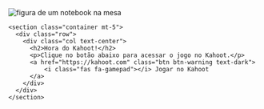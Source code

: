 <!DOCTYPE html>
<html lang="pt-BR">
<head>
  <meta charset="UTF-8">
  <meta name="viewport" content="width=device-width, initial-scale=1.0">
  <title>Sistemas Web e Internet</title>
  <link href="https://cdn.jsdelivr.net/npm/bootstrap@5.0.0-beta3/dist/css/bootstrap.min.css" rel="stylesheet">
  <!-- jQuery -->
  <script src="https://ajax.googleapis.com/ajax/libs/jquery/3.5.1/jquery.min.js"></script>
  <!-- Font Awesome -->
  <link href="https://cdnjs.cloudflare.com/ajax/libs/font-awesome/5.15.3/css/all.min.css" rel="stylesheet">

  <style>
    a {
      color: inherit;
      text-decoration: none;
    }
    .btn a {
      color: inherit;
      text-decoration: none;
  }
  </style>
</head>
<body>
  <div class="container">
    <img src="https://images.unsplash.com/photo-1587620962725-abab7fe55159?q=80&w=1331&auto=format&fit=crop&ixlib=rb-4.0.3&ixid=M3wxMjA3fDB8MHxwaG90by1wYWdlfHx8fGVufDB8fHx8fA%3D%3D" class="img-fluid rounded" alt="figura de um notebook na mesa">


    <section class="container mt-5">
      <div class="row">
        <div class="col text-center">
          <h2>Hora do Kahoot!</h2>
          <p>Clique no botão abaixo para acessar o jogo no Kahoot.</p>
          <a href="https://kahoot.com" class="btn btn-warning text-dark">
              <i class="fas fa-gamepad"></i> Jogar no Kahoot
          </a>
        </div>
      </div>
    </section>
  </div>
</body>
</html>
